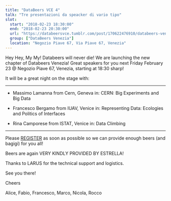 ```yaml
---
title: "DataBeers VCE 4"
talk: "Tre presentazioni da speacker di vario tipo"
slot:
  start: "2018-02-23 18:30:00"
  end: "2018-02-23 20:30:00"
  url: "https://databeersvce.tumblr.com/post/170622476910/databeers-venezia-4-230218-negozio-piave"
  group: ["DataBeers Venezia"]
  location: "Negozio Piave 67, Via Piave 67, Venezia"
---
```


Hey Hey, My My! Databeers will never die! We are launching the new chapter of Databeers Venezia! Great speakers for you next Friday February 23 @ Negozio Piave 67, Venezia, starting at 18:30 sharp!

It will be a great night on the stage with:

---

 * Massimo Lamanna from Cern, Geneva in: CERN: Big Experiments and Big Data

* Francesco Bergamo from IUAV, Venice in: Representing Data: Ecologies and Politics of Interfaces

 * Rina Camporese from ISTAT, Venice in: Data Climbing

---

Please [REGISTER](https://t.umblr.com/redirect?z=https%3A%2F%2Fwww.eventbrite.com%2Fe%2Fdatabeers-venezia-4-tickets-42844619410&t=YjQ3ZGNjMmE4Mjc1ZGNkNmI0MmNmZWQ0Yjc5NmM4NzA4MmI0OTJkMyw0Vkk0UDVxUQ%3D%3D&b=t%3Acu-b4VKdoSl_DmeTMJPFNw&p=https%3A%2F%2Fdatabeersvce.tumblr.com%2Fpost%2F170622476910%2Fdatabeers-venezia-4-230218-negozio-piave&m=1) as soon as possible so we can provide enough beers (and bagigi) for you all!

Beers are again VERY KINDLY PROVIDED BY ESTRELLA!

Thanks to LARUS for the technical support and logistics.

See you there!

Cheers

Alice, Fabio, Francesco, Marco, Nicola, Rocco

